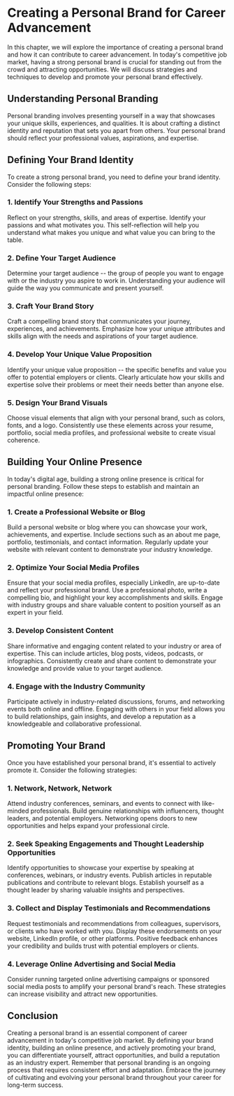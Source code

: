 Creating a Personal Brand for Career Advancement
=========================================================

In this chapter, we will explore the importance of creating a personal brand and how it can contribute to career advancement. In today's competitive job market, having a strong personal brand is crucial for standing out from the crowd and attracting opportunities. We will discuss strategies and techniques to develop and promote your personal brand effectively.

**Understanding Personal Branding**
-----------------------------------

Personal branding involves presenting yourself in a way that showcases your unique skills, experiences, and qualities. It is about crafting a distinct identity and reputation that sets you apart from others. Your personal brand should reflect your professional values, aspirations, and expertise.

**Defining Your Brand Identity**
--------------------------------

To create a strong personal brand, you need to define your brand identity. Consider the following steps:

### **1. Identify Your Strengths and Passions**

Reflect on your strengths, skills, and areas of expertise. Identify your passions and what motivates you. This self-reflection will help you understand what makes you unique and what value you can bring to the table.

### **2. Define Your Target Audience**

Determine your target audience -- the group of people you want to engage with or the industry you aspire to work in. Understanding your audience will guide the way you communicate and present yourself.

### **3. Craft Your Brand Story**

Craft a compelling brand story that communicates your journey, experiences, and achievements. Emphasize how your unique attributes and skills align with the needs and aspirations of your target audience.

### **4. Develop Your Unique Value Proposition**

Identify your unique value proposition -- the specific benefits and value you offer to potential employers or clients. Clearly articulate how your skills and expertise solve their problems or meet their needs better than anyone else.

### **5. Design Your Brand Visuals**

Choose visual elements that align with your personal brand, such as colors, fonts, and a logo. Consistently use these elements across your resume, portfolio, social media profiles, and professional website to create visual coherence.

**Building Your Online Presence**
---------------------------------

In today's digital age, building a strong online presence is critical for personal branding. Follow these steps to establish and maintain an impactful online presence:

### **1. Create a Professional Website or Blog**

Build a personal website or blog where you can showcase your work, achievements, and expertise. Include sections such as an about me page, portfolio, testimonials, and contact information. Regularly update your website with relevant content to demonstrate your industry knowledge.

### **2. Optimize Your Social Media Profiles**

Ensure that your social media profiles, especially LinkedIn, are up-to-date and reflect your professional brand. Use a professional photo, write a compelling bio, and highlight your key accomplishments and skills. Engage with industry groups and share valuable content to position yourself as an expert in your field.

### **3. Develop Consistent Content**

Share informative and engaging content related to your industry or area of expertise. This can include articles, blog posts, videos, podcasts, or infographics. Consistently create and share content to demonstrate your knowledge and provide value to your target audience.

### **4. Engage with the Industry Community**

Participate actively in industry-related discussions, forums, and networking events both online and offline. Engaging with others in your field allows you to build relationships, gain insights, and develop a reputation as a knowledgeable and collaborative professional.

**Promoting Your Brand**
------------------------

Once you have established your personal brand, it's essential to actively promote it. Consider the following strategies:

### **1. Network, Network, Network**

Attend industry conferences, seminars, and events to connect with like-minded professionals. Build genuine relationships with influencers, thought leaders, and potential employers. Networking opens doors to new opportunities and helps expand your professional circle.

### **2. Seek Speaking Engagements and Thought Leadership Opportunities**

Identify opportunities to showcase your expertise by speaking at conferences, webinars, or industry events. Publish articles in reputable publications and contribute to relevant blogs. Establish yourself as a thought leader by sharing valuable insights and perspectives.

### **3. Collect and Display Testimonials and Recommendations**

Request testimonials and recommendations from colleagues, supervisors, or clients who have worked with you. Display these endorsements on your website, LinkedIn profile, or other platforms. Positive feedback enhances your credibility and builds trust with potential employers or clients.

### **4. Leverage Online Advertising and Social Media**

Consider running targeted online advertising campaigns or sponsored social media posts to amplify your personal brand's reach. These strategies can increase visibility and attract new opportunities.

**Conclusion**
--------------

Creating a personal brand is an essential component of career advancement in today's competitive job market. By defining your brand identity, building an online presence, and actively promoting your brand, you can differentiate yourself, attract opportunities, and build a reputation as an industry expert. Remember that personal branding is an ongoing process that requires consistent effort and adaptation. Embrace the journey of cultivating and evolving your personal brand throughout your career for long-term success.
